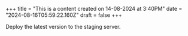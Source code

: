 +++
title = "This is a content created on 14-08-2024 at 3:40PM"
date = "2024-08-16T05:59:22.160Z"
draft = false
+++

  Deploy the latest version to the staging server.
        